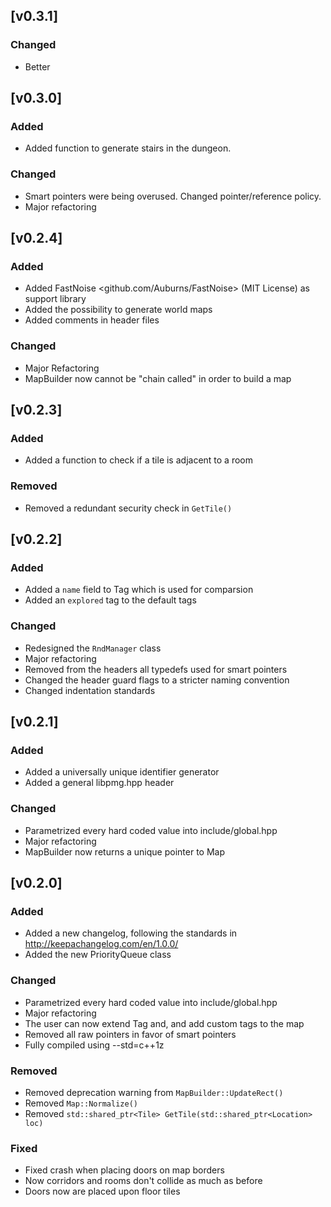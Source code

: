 ## [v0.3.1]
### Changed
- Better

## [v0.3.0]
### Added
- Added function to generate stairs in the dungeon.

### Changed
- Smart pointers were being overused. Changed pointer/reference policy.
- Major refactoring

## [v0.2.4]
### Added
- Added FastNoise <github.com/Auburns/FastNoise> (MIT License) as support library
- Added the possibility to generate world maps
- Added comments in header files

### Changed
- Major Refactoring
- MapBuilder now cannot be "chain called" in order to build a map

## [v0.2.3]
### Added
- Added a function to check if a tile is adjacent to a room

### Removed
- Removed a redundant security check in `GetTile()`

## [v0.2.2]
### Added
- Added a `name` field to Tag which is used for comparsion
- Added an `explored` tag to the default tags

### Changed
- Redesigned the `RndManager` class
- Major refactoring
- Removed from the headers all typedefs used for smart pointers
- Changed the header guard flags to a stricter naming convention
- Changed indentation standards

## [v0.2.1]
### Added
- Added a universally unique identifier generator
- Added a general libpmg.hpp header

### Changed
- Parametrized every hard coded value into include/global.hpp
- Major refactoring
- MapBuilder now returns a unique pointer to Map

## [v0.2.0]
### Added 
- Added a new changelog, following the standards in <http://keepachangelog.com/en/1.0.0/>
- Added the new PriorityQueue class

### Changed
- Parametrized every hard coded value into include/global.hpp
- Major refactoring
- The user can now extend Tag and, and add custom tags to the map
- Removed all raw pointers in favor of smart pointers
- Fully compiled using --std=c++1z

### Removed
- Removed deprecation warning from `MapBuilder::UpdateRect()`
- Removed `Map::Normalize()`
- Removed `std::shared_ptr<Tile> GetTile(std::shared_ptr<Location> loc)`

### Fixed
- Fixed crash when placing doors on map borders
- Now corridors and rooms don't collide as much as before
- Doors now are placed upon floor tiles
